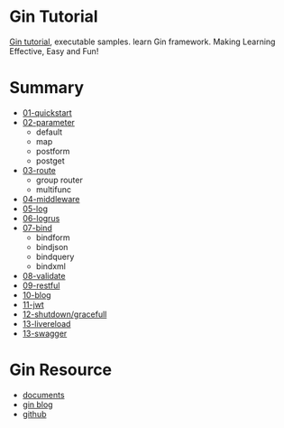 # Gin Tutorial
[Gin tutorial](https://github.com/jiujuan/gin-tutorial), executable samples. learn Gin framework. Making Learning Effective, Easy and Fun!

# Summary
- [01-quickstart](https://github.com/jiujuan/gin-tutorial/blob/master/01quickstart/main.go)
- [02-parameter](https://github.com/jiujuan/gin-tutorial/tree/master/02parameter)
  - default
  - map
  - postform
  - postget
- [03-route](https://github.com/jiujuan/gin-tutorial/tree/master/03route)
  - group router
  - multifunc
- [04-middleware](https://github.com/jiujuan/gin-tutorial/tree/master/04middleware)
- [05-log](https://github.com/jiujuan/gin-tutorial/tree/master/05log)
- [06-logrus](https://github.com/jiujuan/gin-tutorial/tree/master/06logrus)
- [07-bind](https://github.com/jiujuan/gin-tutorial/tree/master/07bind)
  - bindform
  - bindjson
  - bindquery
  - bindxml
- [08-validate](https://github.com/jiujuan/gin-tutorial/tree/master/08validate)
- [09-restful](https://github.com/jiujuan/gin-tutorial/tree/master/09gin-gorm-restful)
- [10-blog](https://github.com/jiujuan/gin-tutorial/tree/master/10gin-blog)
- [11-jwt](https://github.com/jiujuan/gin-tutorial/tree/master/11gin-jwt/demo1)
- [12-shutdown/gracefull](https://github.com/jiujuan/gin-tutorial/tree/master/12shutdown/gracefull)
- [13-livereload](https://github.com/jiujuan/gin-tutorial/tree/master/13livereload)
- [13-swagger](https://github.com/jiujuan/gin-tutorial/tree/master/14swagger)
# Gin Resource
- [documents](https://gin-gonic.com/docs/)
- [gin blog](https://gin-gonic.com/blog/)
- [github](https://github.com/gin-gonic)
